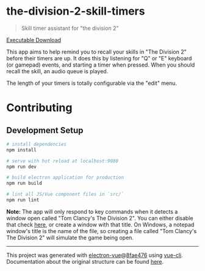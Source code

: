 # the-division-2-skill-timers

> Skill timer assistant for \"the division 2\"

[Executable Download](https://github.com/nminchow/the-division-2-skill-timers/raw/master/build/ISAC%2B%200.0.1.exe)

This app aims to help remind you to recall your skills in "The Division 2" before their timers are up. It does this by listening for "Q" or "E" keyboard (or gamepad) events, and starting a timer when pressed. When you should recall the skill, an audio queue is played.

The length of your timers is totally configurable via the "edit" menu.

# Contributing

## Development Setup

``` bash
# install dependencies
npm install

# serve with hot reload at localhost:9080
npm run dev

# build electron application for production
npm run build

# lint all JS/Vue component files in `src/`
npm run lint
```

**Note:** The app will only respond to key commands when it detects a window open called "Tom Clancy's The Division 2". You can either disable that check [here](https://github.com/nminchow/the-division-2-skill-timers/blob/master/src/renderer/store/modules/activeWindow.js#L8), or create a window with that title. On Windows, a notepad window's title is the name of the file, so creating a file called "Tom Clancy's The Division 2" will simulate the game being open.

---

This project was generated with [electron-vue](https://github.com/SimulatedGREG/electron-vue)@[8fae476](https://github.com/SimulatedGREG/electron-vue/tree/8fae4763e9d225d3691b627e83b9e09b56f6c935) using [vue-cli](https://github.com/vuejs/vue-cli). Documentation about the original structure can be found [here](https://simulatedgreg.gitbooks.io/electron-vue/content/index.html).
